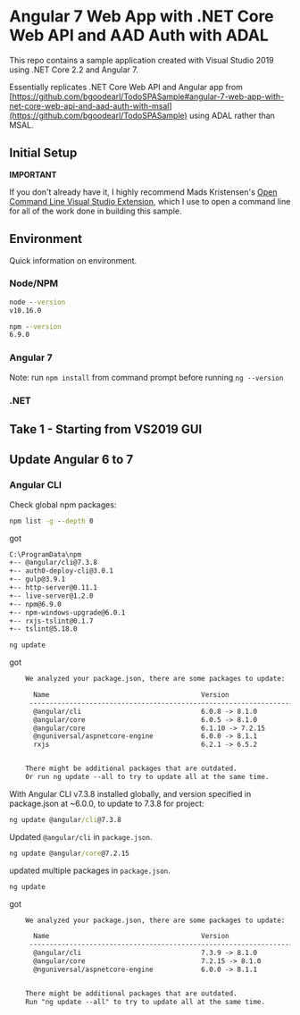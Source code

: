 # Angular 7 Web App with .NET Core Web API and AAD Auth with ADAL

This repo contains a sample application created with Visual Studio 2019 using .NET Core 2.2 and Angular 7.

Essentially replicates .NET Core Web API and Angular app from 
[https://github.com/bgoodearl/TodoSPASample#angular-7-web-app-with-net-core-web-api-and-aad-auth-with-msal](https://github.com/bgoodearl/TodoSPASample) using ADAL rather than MSAL.

## Initial Setup

**IMPORTANT**

If you don't already have it, I highly recommend Mads Kristensen's [Open Command Line Visual Studio Extension](http://vsixgallery.com/extension/f4ab1e64-5d35-4f06-bad9-bf414f4b3bbb/), which I use to open a command line for all of the work done in building this sample.

## Environment

Quick information on environment.

### Node/NPM

```cmd
node --version
v10.16.0

npm --version
6.9.0
```

### Angular 7

Note: run `npm install` from command prompt before running `ng --version`

### .NET

## Take 1 - Starting from VS2019 GUI

## Update Angular 6 to 7

### Angular CLI

Check global npm packages:
```cmd
npm list -g --depth 0
```
got
```txt
C:\ProgramData\npm
+-- @angular/cli@7.3.8
+-- auth0-deploy-cli@3.0.1
+-- gulp@3.9.1
+-- http-server@0.11.1
+-- live-server@1.2.0
+-- npm@6.9.0
+-- npm-windows-upgrade@6.0.1
+-- rxjs-tslint@0.1.7
+-- tslint@5.18.0
```

```cmd
ng update
```
got
```txt
    We analyzed your package.json, there are some packages to update:

      Name                                      Version                  Command to update
     ---------------------------------------------------------------------------------------
      @angular/cli                              6.0.8 -> 8.1.0           ng update @angular/cli
      @angular/core                             6.0.5 -> 8.1.0           ng update @angular/core
      @angular/core                             6.1.10 -> 7.2.15         ng update @angular/core
      @nguniversal/aspnetcore-engine            6.0.0 -> 8.1.1           ng update @nguniversal/aspnetcore-engine
      rxjs                                      6.2.1 -> 6.5.2           ng update rxjs


    There might be additional packages that are outdated.
    Or run ng update --all to try to update all at the same time.
```

With Angular CLI v7.3.8 installed globally, and version specified in package.json at ~6.0.0, to update to 7.3.8 for project:
```cmd
ng update @angular/cli@7.3.8
```
Updated `@angular/cli` in `package.json`.

```cmd
ng update @angular/core@7.2.15
```
updated multiple packages in `package.json`.

```cmd
ng update
```
got
```txt
    We analyzed your package.json, there are some packages to update:

      Name                                      Version                  Command to update
     ---------------------------------------------------------------------------------------
      @angular/cli                              7.3.9 -> 8.1.0           ng update @angular/cli
      @angular/core                             7.2.15 -> 8.1.0          ng update @angular/core
      @nguniversal/aspnetcore-engine            6.0.0 -> 8.1.1           ng update @nguniversal/aspnetcore-engine


    There might be additional packages that are outdated.
    Run "ng update --all" to try to update all at the same time.
```

